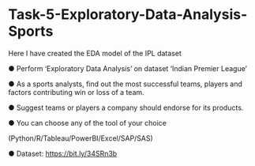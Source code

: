 # Task-5-Exploratory-Data-Analysis-Sports
Here I have created the EDA model of the IPL dataset

● Perform ‘Exploratory Data Analysis’ on dataset ‘Indian Premier League’

● As a sports analysts, find out the most successful teams, players and factors contributing win or loss of a team.

● Suggest teams or players a company should endorse for its products.

● You can choose any of the tool of your choice

(Python/R/Tableau/PowerBI/Excel/SAP/SAS)

● Dataset: https://bit.ly/34SRn3b

